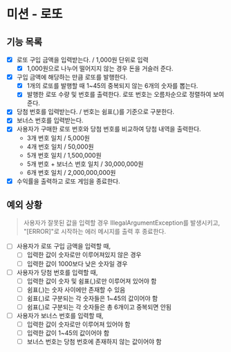 # 미션 - 로또
## 기능 목록
- [x] 로또 구입 금액을 입력받는다. / 1,000원 단위로 입력
  - [x] 1,000원으로 나누어 떨어지지 않는 경우 돈을 거슬러 준다.
- [x] 구입 금액에 해당하는 만큼 로또를 발행한다.
  - [x] 1개의 로또를 발행할 때 1~45의 중복되지 않는 6개의 숫자를 뽑는다.
  - [x] 발행한 로또 수량 및 번호를 출력한다. 로또 번호는 오름차순으로 정렬하여 보여준다.
- [x] 당첨 번호를 입력받는다. / 번호는 쉼표(,)를 기준으로 구분한다.
- [x] 보너스 번호를 입력받는다.
- [x] 사용자가 구매한 로또 번호와 당첨 번호를 비교하여 당첨 내역을 출력한다.
  - 3개 번호 일치 / 5,000원
  - 4개 번호 일치 / 50,000원
  - 5개 번호 일치 / 1,500,000원
  - 5개 번호 + 보너스 번호 일치 / 30,000,000원
  - 6개 번호 일치 / 2,000,000,000원
- [x] 수익률을 출력하고 로또 게임을 종료한다.
## 예외 상황
> 사용자가 잘못된 값을 입력할 경우 IllegalArgumentException를 발생시키고,  
> "[ERROR]"로 시작하는 에러 메시지를 출력 후 종료한다.
- [ ] 사용자가 로또 구입 금액을 입력할 때,
  - [ ] 입력한 값이 숫자로만 이루어져있지 않은 경우
  - [ ] 입력한 값이 1000보다 낮은 숫자일 경우
- [ ] 사용자가 당첨 번호를 입력할 때,
  - [ ] 입력한 값이 숫자 및 쉼표(,)로만 이루어져 있어야 함
  - [ ] 쉼표(,)는 숫자 사이에만 존재할 수 있음
  - [ ] 쉼표(,)로 구분되는 각 숫자들은 1~45의 값이어야 함
  - [ ] 쉼표(,)로 구분되는 각 숫자들은 총 6개이고 중복되면 안됨
- [ ] 사용자가 보너스 번호를 입력할 때,
  - [ ] 입력한 값이 숫자로만 이루어져 있어야 함
  - [ ] 입력한 값이 1~45의 값이어야 함
  - [ ] 보너스 번호는 당첨 번호에 존재하지 않는 값이어야 함